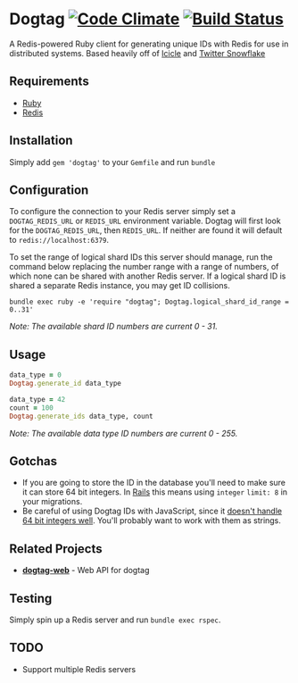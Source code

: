 Dogtag [![Code Climate](https://codeclimate.com/repos/5942bc55a2d69c025b00037d/badges/9f08a12606fdc4e23360/gpa.svg)](https://codeclimate.com/repos/5942bc55a2d69c025b00037d/feed) [![Build Status](https://travis-ci.com/zillyinc/dogtag.svg?token=zLzTcsQJDEyJnTYpWzNq&branch=master)](https://travis-ci.com/zillyinc/dogtag) 
============

A Redis-powered Ruby client for generating unique IDs with Redis for use in distributed systems. Based heavily off of [Icicle](https://github.com/intenthq/icicle/) and [Twitter Snowflake](https://github.com/intenthq/icicle/)

Requirements
------------
- [Ruby](https://www.ruby-lang.org)
- [Redis](https://redis.io/)

Installation
------------

Simply add `gem 'dogtag'` to your `Gemfile` and run `bundle`

Configuration
-------------

To configure the connection to your Redis server simply set a `DOGTAG_REDIS_URL` or `REDIS_URL` environment variable. Dogtag will first look for the `DOGTAG_REDIS_URL`, then `REDIS_URL`. If neither are found it will default to `redis://localhost:6379`.

To set the range of logical shard IDs this server should manage, run the command below replacing the number range with a range of numbers, of which none can be shared with another Redis server. If a logical shard ID is shared a separate Redis instance, you may get ID collisions.

```shell
bundle exec ruby -e 'require "dogtag"; Dogtag.logical_shard_id_range = 0..31'
```

*Note: The available shard ID numbers are current 0 - 31.*

Usage
-------

```ruby
data_type = 0
Dogtag.generate_id data_type
```

```ruby
data_type = 42
count = 100
Dogtag.generate_ids data_type, count
```

*Note: The available data type ID numbers are current 0 - 255.*

Gotchas
-------

- If you are going to store the ID in the database you'll need to make sure it can store 64 bit integers. In [Rails](http://rubyonrails.org/) this means using `integer` `limit: 8` in your migrations.
- Be careful of using Dogtag IDs with JavaScript, since it [doesn't handle 64 bit integers well](http://stackoverflow.com/questions/9643626/javascript-cant-handle-64-bit-integers-can-it). You'll probably want to work with them as strings.

Related Projects
----------------
- __[dogtag-web](https://github.com/zillyinc/dogtag-web)__ - Web API for dogtag

Testing
-------

Simply spin up a Redis server and run `bundle exec rspec`.

TODO
----
- Support multiple Redis servers
